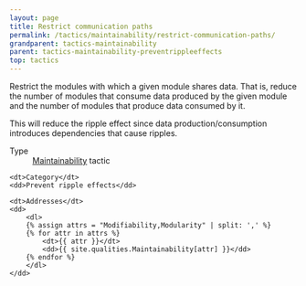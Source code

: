 ```yaml
---
layout: page
title: Restrict communication paths
permalink: /tactics/maintainability/restrict-communication-paths/
grandparent: tactics-maintainability
parent: tactics-maintainability-preventrippleeffects
top: tactics
---
```


Restrict the modules with which a given module shares data. That is, reduce the number of modules that consume data produced by the given module and the number
of modules that produce data consumed by it.

This will reduce the ripple effect since data production/consumption introduces dependencies that cause ripples.

<dl>
    <dt>Type</dt>
    <dd><a href="{{ '/quality/maintainability/' | relative_url }}">Maintainability</a> tactic</dd>
    
    <dt>Category</dt>
    <dd>Prevent ripple effects</dd>
    
    <dt>Addresses</dt>
    <dd>
        <dl>
        {% assign attrs = "Modifiability,Modularity" | split: ',' %}
        {% for attr in attrs %}
            <dt>{{ attr }}</dt>
            <dd>{{ site.qualities.Maintainability[attr] }}</dd>
        {% endfor %}
        </dl>
    </dd>
</dl>
